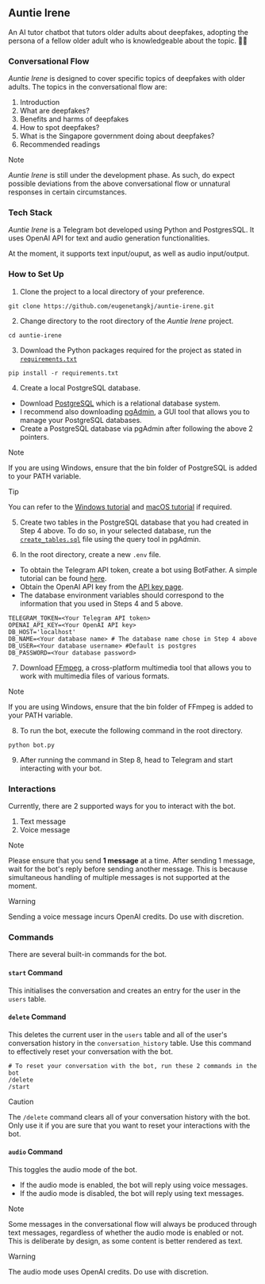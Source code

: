 ## Auntie Irene
An AI tutor chatbot that tutors older adults about deepfakes, adopting the persona of a fellow older adult who is knowledgeable about the topic. 🤖🧓


### Conversational Flow
_Auntie Irene_ is designed to cover specific topics of deepfakes with older adults. The topics in the conversational flow are:

1. Introduction
2. What are deepfakes?
3. Benefits and harms of deepfakes
4. How to spot deepfakes?
5. What is the Singapore government doing about deepfakes?
6. Recommended readings

> [!NOTE]
> _Auntie Irene_ is still under the development phase. As such, do expect possible deviations from the above conversational flow or unnatural responses in certain circumstances.

### Tech Stack
_Auntie Irene_ is a Telegram bot developed using Python and PostgresSQL. It uses OpenAI API for text and audio generation functionalities.

At the moment, it supports text input/ouput, as well as audio input/output.


### How to Set Up
1. Clone the project to a local directory of your preference.

```
git clone https://github.com/eugenetangkj/auntie-irene.git
```

2. Change directory to the root directory of the _Auntie Irene_ project.
```
cd auntie-irene
```

3. Download the Python packages required for the project as stated in [`requirements.txt`](requirements.txt)

```
pip install -r requirements.txt
```

4. Create a local PostgreSQL database.

- Download [PostgreSQL](https://www.postgresql.org/download/) which is a relational database system.
- I recommend also downloading [pgAdmin](https://www.pgadmin.org/download/), a GUI tool that allows you to manage your PostgreSQL databases. 
- Create a PostgreSQL database via pgAdmin after following the above 2 pointers.

> [!NOTE]
> If you are using Windows, ensure that the bin folder of PostgreSQL is added to your PATH variable.

> [!TIP]
> You can refer to the [Windows tutorial](https://www.youtube.com/watch?v=v1d2Fa9FPOQ) and [macOS tutorial](https://www.youtube.com/watch?v=fy-42clnbmc) if required.


5. Create two tables in the PostgreSQL database that you had created in Step 4 above. To do so, in your selected database, run the [`create_tables.sql`](/sql_files/create_tables.sql) file using the query tool in pgAdmin.


6. In the root directory, create a new `.env` file.
- To obtain the Telegram API token, create a bot using BotFather. A simple tutorial can be found [here](https://medium.com/@Elhazin/creating-a-telegram-bot-55e6ca4e337d).
- Obtain the OpenAI API key from the [API key page](https://help.openai.com/en/articles/4936850-where-do-i-find-my-openai-api-key).
- The database environment variables should correspond to the information that you used in Steps 4 and 5 above. 

```
TELEGRAM_TOKEN=<Your Telegram API token>
OPENAI_API_KEY=<Your OpenAI API key>
DB_HOST='localhost'
DB_NAME=<Your database name> # The database name chose in Step 4 above
DB_USER=<Your database username> #Default is postgres
DB_PASSWORD=<Your database password>
```

7. Download [FFmpeg](https://www.ffmpeg.org/download.html), a cross-platform multimedia tool that allows you to work with multimedia files of various formats.

> [!NOTE]
> If you are using Windows, ensure that the bin folder of FFmpeg is added to your PATH variable.

8. To run the bot, execute the following command in the root directory.
```
python bot.py
```

9. After running the command in Step 8, head to Telegram and start interacting with your bot.

### Interactions
Currently, there are 2 supported ways for you to interact with the bot.
1. Text message
2. Voice message

> [!NOTE]
> Please ensure that you send **1 message** at a time. After sending 1 message, wait for the bot's reply before sending another message. This is because simultaneous handling of multiple messages is not supported at the moment.

> [!WARNING]
> Sending a voice message incurs OpenAI credits. Do use with discretion.


### Commands
There are several built-in commands for the bot.

#### `start` Command
This initialises the conversation and creates an entry for the user in the `users` table.

#### `delete` Command
This deletes the current user in the `users` table and all of the user's conversation history in the `conversation_history` table. Use this command to effectively reset your conversation with the bot.

```
# To reset your conversation with the bot, run these 2 commands in the bot
/delete
/start
```

> [!CAUTION]
> The `/delete` command clears all of your conversation history with the bot. Only use it if you are sure that you want to reset your interactions with the bot.

#### `audio` Command
This toggles the audio mode of the bot.
- If the audio mode is enabled, the bot will reply using voice messages.
- If the audio mode is disabled, the bot will reply using text messages.

> [!NOTE]
> Some messages in the conversational flow will always be produced through text messages, regardless of whether the audio mode is enabled or not. This is deliberate by design, as some content is better rendered as text.

> [!WARNING]
> The audio mode uses OpenAI credits. Do use with discretion.
